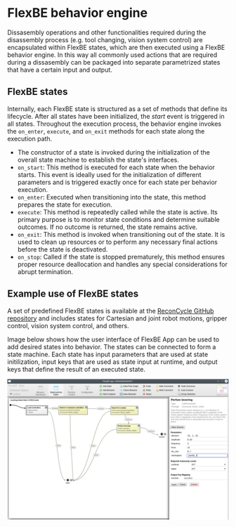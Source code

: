 # FlexBE behavior engine

Dissasembly operations and other functionalities required during the disassembly process (e.g. tool changing, vision system control) are encapsulated within FlexBE states, which are then executed using a FlexBE behavior engine. In this way all commonly used actions that are required during a dissasembly can be packaged into separate parametrized states that have a certain input and output.

## FlexBE states

Internally, each FlexBE state is structured as a set of methods that define its lifecycle. After all states have been initialized, the *start* event is triggered in all states. Throughout the execution process, the behavior engine invokes the `on_enter`, `execute`, and `on_exit` methods for each state along the execution path.

- The constructor of a state is invoked during the initialization of the overall state machine to establish the state's interfaces.
- `on_start`: This method is executed for each state when the behavior starts. This event is ideally used for the initialization of different parameters and is triggered exactly once for each state per behavior execution.
- `on_enter`: Executed when transitioning into the state, this method prepares the state for execution.
- `execute`: This method is repeatedly called while the state is active. Its primary purpose is to monitor state conditions and determine suitable outcomes. If no outcome is returned, the state remains active.
- `on_exit`: This method is invoked when transitioning out of the state. It is used to clean up resources or to perform any necessary final actions before the state is deactivated.
- `on_stop`: Called if the state is stopped prematurely, this method ensures proper resource deallocation and handles any special considerations for abrupt termination.

## Example use of FlexBE states

A set of predefined FlexBE states is available at the [ReconCycle GitHub repository](https://github.com/ReconCycle/reconcycle_flexbe/tree/main/reconcycle_flexbe_states/src/reconcycle_flexbe_states) and includes states for Cartesian and joint robot motions, gripper control, vision system control, and others.

Image below shows how the user interface of FlexBE App can be used to add desired states into behavior. The states can be connected to form a state machine. Each state has input parameters that are used at state initilization, input keys that are used as state input at runtime, and output keys that define the result of an executed state.

![FlexBE_example](./flexbe_example.png)
